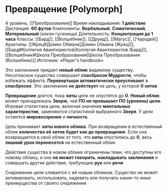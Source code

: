 # Превращение [Polymorph]
4 уровень, [[Преобразование]]
Время накладывания: **1 действие**
Дистанция: **60 футов**
Компоненты: **Вербальный**, **Соматический**, **Материальный** (кокон гусеницы)
Длительность: **Концентрация до 1 часа**
Классы: [[Бард]], [[Волшебник]], [[Друид]], [[Магус]], [[Чародей]]
Архетипы: [[Жрец#Домен Обмана|Домен Обмана (Жрец)]], [[Бард#Коллегия Авантюристов|Коллегия Авантюристов (Бард)]], [[Волшебник#Школа Преобразования|Школа Преобразования (Волшебник)]]
Источник: «Player's handbook»

Это заклинание придает **новый облик** видимому существу. Несогласное существо совершает **спасбросок Мудрости**, чтобы избежать эффекта. **Перевертыши автоматически преуспевают** в **спасброске**. Это заклинание **не действует** на цель, у которой **0 хитов**

**Превращение** длится, пока **хиты** цели не опустятся до **0**. **Новый облик** может принадлежать **Зверю**, чей **ПО не превышает ПО (уровень) цели**. Игровая статистика цели, включая значения **ментальных характеристик**, заменяются статистикой выбранного **Зверя**. У цели остаются **мировоззрение** и **личность**

Цель принимает **хиты нового облика**. При возвращении в естественный облик **количество её хитов будет как до превращения**. Если она возвращается в свой облик от того, что **хиты** опустились до **0**, весь **лишний урон перенесется** на естественный облик

Действия существа в новом облике ограничены теми, что доступны его новому облику, и оно **не может говорить**, **накладывать заклинания** и совершать другие действия, требующие **рук** или **речи**

Снаряжение цели сливается с её новым обликом. Существо не может активировать, использовать, надевать или получать какие-то иные преимущества от своего снаряжения